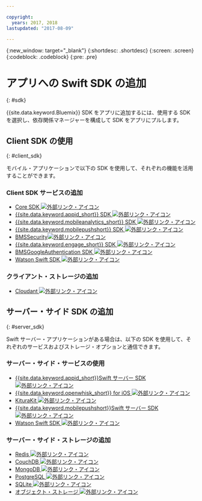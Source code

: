 ```yaml
---

copyright:
  years: 2017, 2018
lastupdated: "2017-08-09"

---
```

{:new_window: target="_blank"}
{:shortdesc: .shortdesc}
{:screen: .screen}
{:codeblock: .codeblock}
{:pre: .pre}

# アプリへの Swift SDK の追加
{: #sdk}

{{site.data.keyword.Bluemix}} SDK をアプリに追加するには、使用する SDK を選択し、依存関係マネージャーを構成して SDK をアプリにプルします。

## Client SDK の使用
{: #client_sdk}

モバイル・アプリケーションで以下の SDK を使用して、それぞれの機能を活用することができます。

### Client SDK サービスの追加
- [Core SDK ![外部リンク・アイコン](../icons/launch-glyph.svg "外部リンク・アイコン")](https://github.com/ibm-bluemix-mobile-services/bms-clientsdk-swift-core)
- [{{site.data.keyword.appid_short}} SDK ![外部リンク・アイコン](../icons/launch-glyph.svg "外部リンク・アイコン")](https://github.com/ibm-cloud-security/appid-clientsdk-swift)
- [{{site.data.keyword.mobileanalytics_short}} SDK ![外部リンク・アイコン](../icons/launch-glyph.svg "外部リンク・アイコン")](https://github.com/ibm-bluemix-mobile-services/bms-clientsdk-swift-analytics)
- [{{site.data.keyword.mobilepushshort}} SDK ![外部リンク・アイコン](../icons/launch-glyph.svg "外部リンク・アイコン")](https://github.com/ibm-bluemix-mobile-services/bms-clientsdk-swift-push)
- [BMSSecurity![外部リンク・アイコン](../icons/launch-glyph.svg "外部リンク・アイコン")](https://github.com/ibm-bluemix-mobile-services/bms-clientsdk-swift-security)
- [{{site.data.keyword.engage_short}} SDK ![外部リンク・アイコン](../icons/launch-glyph.svg "外部リンク・アイコン")](https://github.com/ibm-bluemix-mobile-services/bms-clientsdk-swift-applaunch)
- [BMSGoogleAuthentication SDK ![外部リンク・アイコン](../icons/launch-glyph.svg "外部リンク・アイコン")](https://github.com/ibm-bluemix-mobile-services/bms-clientsdk-swift-security-googleauthentication)
- [Watson Swift SDK ![外部リンク・アイコン](../icons/launch-glyph.svg "外部リンク・アイコン")](https://github.com/watson-developer-cloud/swift-sdk)

### クライアント・ストレージの追加
- [Cloudant ![外部リンク・アイコン](../icons/launch-glyph.svg "外部リンク・アイコン")](https://github.com/cloudant/swift-cloudant)

## サーバー・サイド SDK の追加
{: #server_sdk}

Swift サーバー・アプリケーションがある場合は、以下の SDK を使用して、それぞれのサービスおよびストレージ・オプションと通信できます。

### サーバー・サイド・サービスの使用
- [{{site.data.keyword.appid_short}}Swift サーバー SDK ![外部リンク・アイコン](../icons/launch-glyph.svg "外部リンク・アイコン")](https://github.com/ibm-cloud-security/appid-serversdk-swift)
- [{{site.data.keyword.openwhisk_short}} for iOS ![外部リンク・アイコン](../icons/launch-glyph.svg "外部リンク・アイコン")](https://console.bluemix.net/openwhisk/learn/ios-sdk)
- [KituraKit ![外部リンク・アイコン](../icons/launch-glyph.svg "外部リンク・アイコン")](https://github.com/IBM-Swift/KituraKit)
- [{{site.data.keyword.mobilepushshort}}Swift サーバー SDK ![外部リンク・アイコン](../icons/launch-glyph.svg "外部リンク・アイコン")](https://github.com/ibm-bluemix-mobile-services/bms-pushnotifications-serversdk-swift)
- [Watson Swift SDK ![外部リンク・アイコン](../icons/launch-glyph.svg "外部リンク・アイコン")](https://github.com/watson-developer-cloud/swift-sdk)

### サーバー・サイド・ストレージの追加
- [Redis ![外部リンク・アイコン](../icons/launch-glyph.svg "External link icon")](https://github.com/IBM-Swift/Kitura-redis)
- [CouchDB ![外部リンク・アイコン](../icons/launch-glyph.svg "外部リンク・アイコン")](https://github.com/IBM-Swift/Kitura-CouchDB)
- [MongoDB ![外部リンク・アイコン](../icons/launch-glyph.svg "外部リンク・アイコン")](https://github.com/OpenKitten/MongoKitten)
- [PostgreSQL ![外部リンク・アイコン](../icons/launch-glyph.svg "外部リンク・アイコン")](https://github.com/IBM-Swift/Swift-Kuery-PostgreSQL)
- [SQLite ![外部リンク・アイコン](../icons/launch-glyph.svg "外部リンク・アイコン")](https://github.com/IBM-Swift/Swift-Kuery-SQLite)
- [オブジェクト・ストレージ ![外部リンク・アイコン](../icons/launch-glyph.svg "外部リンク・アイコン")](https://github.com/ibm-bluemix-mobile-services/bluemix-objectstorage-serversdk-swift)
